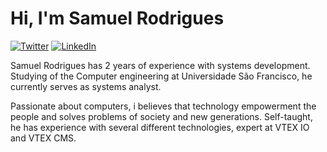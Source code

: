 # Hi, I'm Samuel Rodrigues 

[![Twitter](https://img.shields.io/static/v1?label=Twitter&message=%20&color=blue&logo=Twitter&style=flat-square&logoColor=white)](https://www.twitter.com/)
[![LinkedIn](https://img.shields.io/static/v1?label=LinkedIn&message=%20&color=blue&logo=LinkedIn&style=flat-square&logoColor=white)](https://www.linkedin.com/in/samuel-rodrigues-48638618b/)

Samuel Rodrigues has 2 years of experience with systems development. Studying of the Computer engineering at Universidade São Francisco, he currently serves as systems analyst. 

Passionate about computers, i believes that technology  empowerment the people and solves problems of society and new generations. Self-taught, he has experience with several different technologies, expert at VTEX IO and VTEX CMS.

